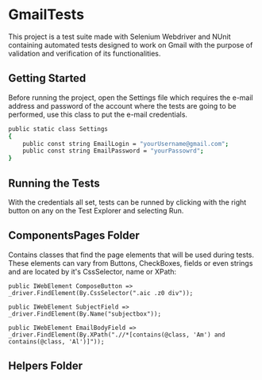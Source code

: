 ﻿# GmailTests

This project is a test suite made with Selenium Webdriver and NUnit containing automated tests designed to work on Gmail with the purpose of validation and verification of its functionalities.

## Getting Started

Before running the project, open the Settings file which requires the e-mail address and password of the account where the tests are going to be performed, use this class to put the e-mail credentials.

```bash
public static class Settings
{
	public const string EmailLogin = "yourUsername@gmail.com";
	public const string EmailPassword = "yourPassowrd";
}
```

## Running the Tests

With the credentials all set, tests can be runned by clicking with the right button on any on the Test Explorer and selecting Run.


## ComponentsPages Folder

Contains classes that find the page elements that will be used during tests.
These elements can vary from Buttons, CheckBoxes, fields or even strings and are located by it's CssSelector, name or XPath:

```
public IWebElement ComposeButton => _driver.FindElement(By.CssSelector(".aic .z0 div"));

public IWebElement SubjectField => _driver.FindElement(By.Name("subjectbox")); 

public IWebElement EmailBodyField => _driver.FindElement(By.XPath(".//*[contains(@class, 'Am') and contains(@class, 'Al')]"));
```
## Helpers Folder
